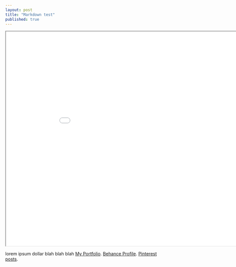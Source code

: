 ```yaml
---
layout: post
title: "Markdown test"
published: true
---
```


<iframe src="/external/angularjs/index.html" width="940" height="680" style="display:block; margin: 0 auto;">&nbsp;</iframe>

lorem ipsum dollar blah blah blah 
 [My Portfolio](http://www.ariunbolor.org).
 [Behance Profile](http://www.behance.net/ariunbolor).
 [Pinterest posts](http://www.pinterest.com/ariunbolor).
